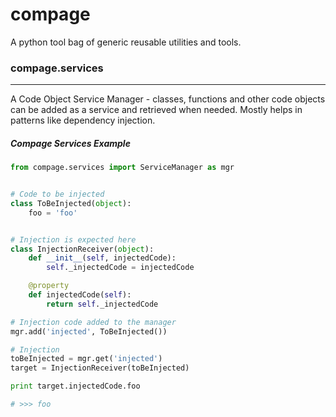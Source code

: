 # compage
A python tool bag of generic reusable utilities and tools.

### compage.services
--------------------
A Code Object Service Manager - classes, functions and other code objects can be added as a service and retrieved when needed. Mostly helps in patterns like dependency injection.


##### Compage Services Example
```python
from compage.services import ServiceManager as mgr


# Code to be injected
class ToBeInjected(object):
    foo = 'foo'


# Injection is expected here
class InjectionReceiver(object):
    def __init__(self, injectedCode):
        self._injectedCode = injectedCode

    @property
    def injectedCode(self):
        return self._injectedCode

# Injection code added to the manager
mgr.add('injected', ToBeInjected())

# Injection
toBeInjected = mgr.get('injected')
target = InjectionReceiver(toBeInjected)

print target.injectedCode.foo

# >>> foo

```
